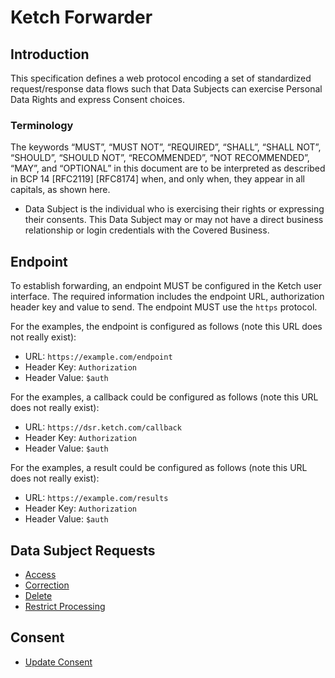 # Ketch Forwarder

## Introduction

This specification defines a web protocol encoding a set of standardized request/response data flows such that Data Subjects
can exercise Personal Data Rights and express Consent choices.

### Terminology

The keywords “MUST”, “MUST NOT”, “REQUIRED”, “SHALL”, “SHALL NOT”, “SHOULD”, “SHOULD NOT”, “RECOMMENDED”, “NOT
RECOMMENDED”, “MAY”, and “OPTIONAL” in this document are to be interpreted as described in BCP 14 [RFC2119] [RFC8174]
when, and only when, they appear in all capitals, as shown here.

* Data Subject is the individual who is exercising their rights or expressing their consents. This Data Subject may or
  may not have a direct business relationship or login credentials with the Covered Business.

## Endpoint

To establish forwarding, an endpoint MUST be configured in the Ketch user interface. The required information includes
the endpoint URL, authorization header key and value to send. The endpoint MUST use the `https` protocol.

For the examples, the endpoint is configured as follows (note this URL does not really exist):

* URL: `https://example.com/endpoint`
* Header Key: `Authorization`
* Header Value: `$auth`

For the examples, a callback could be configured as follows (note this URL does not really exist):

* URL: `https://dsr.ketch.com/callback`
* Header Key: `Authorization`
* Header Value: `$auth`

For the examples, a result could be configured as follows (note this URL does not really exist):

* URL: `https://example.com/results`
* Header Key: `Authorization`
* Header Value: `$auth`

## Data Subject Requests

* [Access](api/dsr/v1/Access.md)
* [Correction](api/dsr/v1/Correction.md)
* [Delete](api/dsr/v1/Delete.md)
* [Restrict Processing](api/dsr/v1/RestrictProcessing.md)

## Consent

* [Update Consent](api/consent/v1/UpdateConsent.md)

